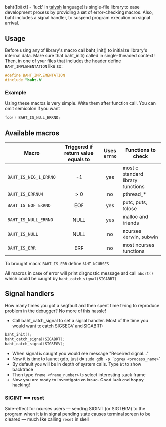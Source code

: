 baht([bäxt] - 'luck' in [talysh](https://en.wikipedia.org/wiki/Talysh_language) language) is single-file library to ease 
development process by providing a set of error-checking macros. Also, baht includes a signal handler, to suspend program 
execution on signal arrival.

## Usage
Before using any of library's macro call baht_init() to initialize library's internal data.
Make sure that baht_init() called in single-threaded context!
Then, in one of your files that includes the header define `BAHT_IMPLEMENTATION` like so:
```c
#define BAHT_IMPLEMENTATION
#include "baht.h"
```

### Example
Using these macros is very simple. Write them after function call. You can omit semicolon if you want
```c
foo() BAHT_IS_NULL_ERRNO;
```

## Available macros
| Macro        | Triggered if return value equals to|  Uses `errno`  | Functions to check  |
| ------------- |:-------------:| :-----:| ----|
| `BAHT_IS_NEG_1_ERRNO`      | -1 | yes | most c standard library functions  |
| `BAHT_IS_ERRNUM`       | > 0      |   no | pthread_* |
| `BAHT_IS_EOF_ERRNO` |   EOF    |    yes | putc, puts, fclose |
| `BAHT_IS_NULL_ERRNO` | NULL      |    yes | malloc and friends|
| `BAHT_IS_NULL` | NULL    |    no | ncurses derwin, subwin |
| `BAHT_IS_ERR` | ERR    |    no | most ncurses functions |
             
To brought macro `BAHT_IS_ERR` define `BAHT_NCURSES`

All macros in case of error will print diagnostic message and call `abort()` which could be caught by `baht_catch_signal(SIGABRT)`

## Signal handlers
How many times you got a segfault and then spent time trying to reproduce problem in the debugger?
No more of this hassle!
* Call baht_catch_signal to set a signal handler. Most of the time you would want to catch SIGSEGV and SIGABRT:
```c
baht_init();
baht_catch_signal(SIGABRT);
baht_catch_signal(SIGSEGV);
```
* When signal is caught you would see message "Received signal..."
* Now it is time to launct gdb, just do ``sudo gdb -p `pgrep <process_name>` ``
* By default you will be in depth of system calls. Type `bt` to show backtrace
* Then type `frame <frame_number>` to select interesting stack frame
* Now you are ready to investigate an issue. Good luck and happy hacking!

### SIGINT == reset
Side-effect for ncurses users — sending SIGINT (or SIGTERM) to the program when it is in signal pending
state causes terminal screen to be cleared — much like calling `reset` in shell
